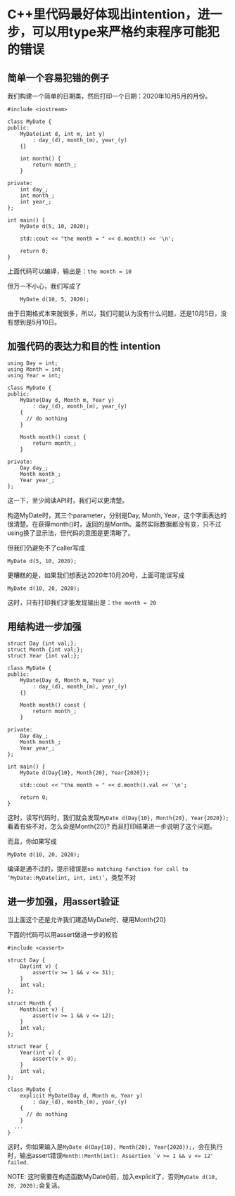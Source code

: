 # C++里代码最好体现出intention，进一步，可以用type来严格约束程序可能犯的错误

## 简单一个容易犯错的例子
我们构建一个简单的日期类，然后打印一个日期：2020年10月5月的月份。

```
#include <iostream>

class MyDate {
public:
    MyDate(int d, int m, int y) 
        : day_(d), month_(m), year_(y)
    {}

    int month() {
        return month_;
    }

private:
    int day_;
    int month_;
    int year_;
};

int main() {
    MyDate d(5, 10, 2020);

    std::cout << "the month = " << d.month() << '\n';

    return 0;
}
```

上面代码可以编译，输出是：```the month = 10```

但万一不小心，我们写成了
```
    MyDate d(10, 5, 2020);
```
由于日期格式本来就很多，所以，我们可能认为没有什么问题，还是10月5日，没有想到是5月10日。

## 加强代码的表达力和目的性 intention
```
using Day = int;
using Month = int;
using Year = int;

class MyDate {
public:
    MyDate(Day d, Month m, Year y) 
        : day_(d), month_(m), year_(y)
    {
      // do nothing
    }

    Month month() const {
        return month_;
    }

private:
    Day day_;
    Month month_;
    Year year_;
};
```

这一下，至少阅读API时，我们可以更清楚。

构造MyDate时，其三个parameter，分别是Day, Month, Year，这个字面表达的很清楚。在获得month()时，返回的是Month。虽然实际数据都没有变，只不过using换了显示法，但代码的意图是更清晰了。

但我们仍避免不了caller写成
```
MyDate d(5, 10, 2020);
```

更糟糕的是，如果我们想表达2020年10月20号，上面可能误写成
```
MyDate d(10, 20, 2020);
```
这时，只有打印我们才能发现输出是：```the month = 20```

## 用结构进一步加强
```
struct Day {int val;};
struct Month {int val;};
struct Year {int val;};

class MyDate {
public:
    MyDate(Day d, Month m, Year y) 
        : day_(d), month_(m), year_(y)
    {}

    Month month() const {
        return month_;
    }

private:
    Day day_;
    Month month_;
    Year year_;
};

int main() {
    MyDate d(Day{10}, Month{20}, Year{2020});

    std::cout << "the month = " << d.month().val << '\n';

    return 0;
}
```

这时，读写代码时，我们就会发现```MyDate d(Day{10}, Month{20}, Year{2020});```看着有些不对，怎么会是Month{20}? 而且打印结果进一步说明了这个问题。

而且，你如果写成
```
MyDate d(10, 20, 2020);
```
编译是通不过的，提示错误是```no matching function for call to ‘MyDate::MyDate(int, int, int)’```，类型不对

## 进一步加强，用assert验证

当上面这个还是允许我们建造MyDate时，硬用Month{20}

下面的代码可以用assert做进一步的校验

```
#include <cassert>

struct Day {
    Day(int v) {
        assert(v >= 1 && v <= 31);
    }
    int val;
};

struct Month {
    Month(int v) {
        assert(v >= 1 && v <= 12);
    }
    int val;
};

struct Year {
    Year(int v) {
        assert(v > 0);
    }
    int val;
};

class MyDate {
    explicit MyDate(Day d, Month m, Year y) 
        : day_(d), month_(m), year_(y)
    {
      // do nothing
    }
  ...
}
```

这时，你如果输入是```MyDate d(Day{10}, Month{20}, Year{2020});```，会在执行时，输出assert错误```Month::Month(int): Assertion `v >= 1 && v <= 12' failed.```

NOTE: 这时需要在构造函数MyDate()前，加入explicit了，否则```MyDate d(10, 20, 2020);```会复活。


